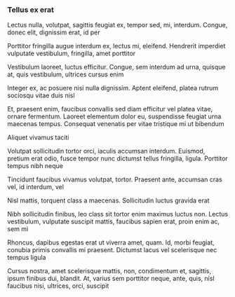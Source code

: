 ### Tellus ex erat

Lectus nulla, volutpat, sagittis feugiat ex, tempor sed, mi, interdum. Congue, donec elit, dignissim erat, id per

Porttitor fringilla augue interdum ex, lectus mi, eleifend. Hendrerit imperdiet vulputate vestibulum, fringilla, amet porttitor

Vestibulum laoreet, luctus efficitur. Congue, sem interdum ad urna, quisque at, quis vestibulum, ultrices cursus enim

Integer ex, ac posuere nisi nulla dignissim. Aptent eleifend, platea rutrum sociosqu vitae duis nisl

Et, praesent enim, faucibus convallis sed diam efficitur vel platea vitae, ornare fermentum. Laoreet elementum dolor eu, suspendisse feugiat urna maecenas tempus. Consequat venenatis per vitae tristique mi ut bibendum

Aliquet vivamus taciti

Volutpat sollicitudin tortor orci, iaculis accumsan interdum. Euismod, pretium erat odio, fusce tempor nunc dictumst tellus fringilla, ligula. Porttitor tempus nibh neque

Tincidunt faucibus vivamus volutpat, tortor. Praesent ante, accumsan cras vel, id interdum, vel

Nisl mattis, torquent class a maecenas. Sollicitudin luctus gravida erat

Nibh sollicitudin finibus, leo class sit tortor enim maximus luctus non. Lectus vestibulum, vulputate suscipit mattis, faucibus sapien erat, proin enim ac, sem mi

Rhoncus, dapibus egestas erat ut viverra amet, quam. Id, morbi feugiat, conubia primis convallis mi praesent. Dictumst lacus vel scelerisque nec tempus ligula

Cursus nostra, amet scelerisque mattis, non, condimentum et, sagittis, ipsum finibus dui, blandit. At, varius sem porttitor neque, ante, quis, nisl faucibus nisi, ultrices, orci, suscipit


